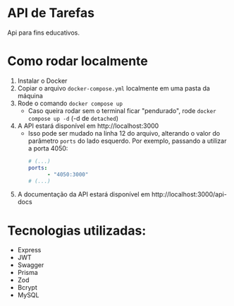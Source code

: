 # API de Tarefas

Api para fins educativos.

# Como rodar localmente

1. Instalar o Docker
2. Copiar o arquivo `docker-compose.yml` localmente em uma pasta da máquina
3. Rode o comando `docker compose up`
   * Caso queira rodar sem o terminal ficar "pendurado", rode `docker compose up -d` (-d de `detached`)
4. A API estará disponível em http://localhost:3000
   * Isso pode ser mudado na linha 12 do arquivo, alterando o valor do parâmetro `ports` do lado esquerdo. Por exemplo, passando a utilizar a porta 4050:
     ```yml
     # (...)
     ports:
           - "4050:3000"
     # (...)
     ```
5. A documentação da API estará disponível em http://localhost:3000/api-docs

# Tecnologias utilizadas:

* Express
* JWT
* Swagger
* Prisma
* Zod
* Bcrypt
* MySQL
